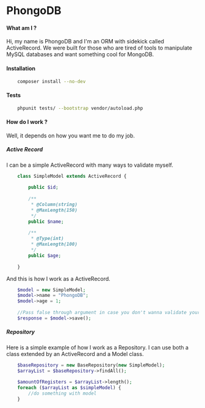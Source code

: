 # PhongoDB

#### What am I ?
Hi, my name is PhongoDB and I'm an ORM with sidekick called ActiveRecord.
We were built for those who are tired of tools to manipulate MySQL databases and want something cool for MongoDB.

#### Installation
``` bash
    composer install --no-dev
```

#### Tests
``` bash
    phpunit tests/ --bootstrap vendor/autoload.php
```

#### How do I work ?
Well, it depends on how you want me to do my job.

##### Active Record
I can be a simple ActiveRecord with many ways to validate myself.
``` php
    class SimpleModel extends ActiveRecord {
        
        public $id;
        
        /**
         * @Column(string)
         * @MaxLength(150)
         */
        public $name;
        
        /**
         * @Type(int)
         * @MaxLength(100)
         */
        public $age;
        
    }
```

And this is how I work as a ActiveRecord.
``` php
    $model = new SimpleModel;
    $model->name = "PhongoDB";
    $model->age = 1;
    
    //Pass false through argument in case you don't wanna validate your model data
    $response = $model->save();
```
##### Repository
Here is a simple example of how I work as a Repository.
I can use both a class extended by an ActiveRecord and a Model class.
``` php
    $baseRepository = new BaseRepository(new SimpleModel);
    $arrayList = $baseRepository->findAll();
    
    $amountOfRegisters = $arrayList->length();
    foreach ($arrayList as $simpleModel) {
        //do something with model
    }
```
